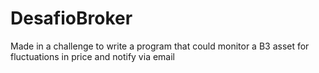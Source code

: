 # DesafioBroker
Made in a challenge to write a program that could monitor a B3 asset for fluctuations in price and notify via email
